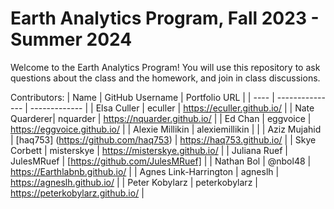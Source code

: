 # Earth Analytics Program, Fall 2023 - Summer 2024

Welcome to the Earth Analytics Program! You will use this repository to ask questions about the class and the homework, and join in class discussions.

Contributors:
| Name | GitHub Username | Portfolio URL |
| ---- | --------------- | ------------- |
| Elsa Culler | eculler | https://eculler.github.io/ |
| Nate Quarderer| nquarder | https://nquarder.github.io/ |
| Ed Chan | eggvoice | https://eggvoice.github.io/ |
| Alexie Millikin | alexiemillikin | |
| Aziz Mujahid | [haq753] (https://github.com/haq753) | https://haq753.github.io/ |
| Skye Corbett | misterskye | https://misterskye.github.io/ |
| Juliana Ruef | JulesMRuef | [https://github.com/JulesMRuef] |
| Nathan Bol | @nbol48 | https://Earthlabnb.github.io/ |
| Agnes Link-Harrington | agneslh | https://agneslh.github.io/ |
| Peter Kobylarz | peterkobylarz | https://peterkobylarz.github.io/ |
